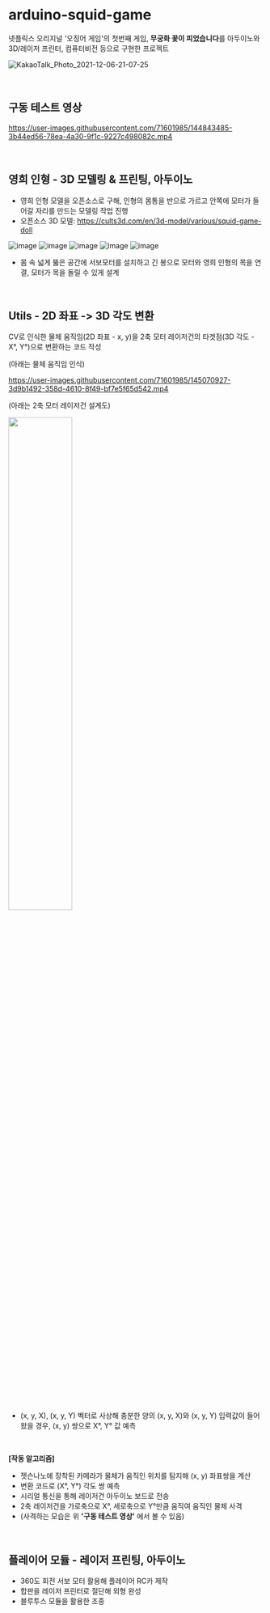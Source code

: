 # arduino-squid-game

넷플릭스 오리지널 '오징어 게임'의 첫번째 게임, **무궁화 꽃이 피었습니다**를 아두이노와 3D/레이저 프린터, 컴퓨터비전 등으로 구현한 프로젝트

![KakaoTalk_Photo_2021-12-06-21-07-25](https://user-images.githubusercontent.com/71601985/144843472-eb196843-e14b-4eb7-8a2b-9147f6167c8d.jpeg)

<br/>

## 구동 테스트 영상  
https://user-images.githubusercontent.com/71601985/144843485-3b44ed56-78ea-4a30-9f1c-9227c498082c.mp4

<br/>

## 영희 인형 - 3D 모델링 & 프린팅, 아두이노
- 영희 인형 모델을 오픈소스로 구해, 인형의 몸통을 반으로 가르고 안쪽에 모터가 들어갈 자리를 만드는 모델링 작업 진행 
- 오픈소스 3D 모델: https://cults3d.com/en/3d-model/various/squid-game-doll

![image](https://user-images.githubusercontent.com/71601985/145066728-652f8b7a-2cd3-4df1-8cb6-2f4e9a41c8a7.png)
![image](https://user-images.githubusercontent.com/71601985/145067368-6709dfe9-adf8-41f5-9bba-2d08951dbad5.png)
![image](https://user-images.githubusercontent.com/71601985/145076129-dbae536c-c9b8-4e87-991d-3d90269f7703.png)
![image](https://user-images.githubusercontent.com/71601985/145076170-bf2dd3fc-2518-480a-a3d8-337f5522a0df.png)
![image](https://user-images.githubusercontent.com/71601985/145076191-76d26813-c4a2-4b99-970f-94c1fda7498e.png)

- 몸 속 넓게 뚫은 공간에 서보모터를 설치하고 긴 봉으로 모터와 영희 인형의 목을 연결, 모터가 목을 돌릴 수 있게 설계



<br/>

## Utils - 2D 좌표 -> 3D 각도 변환
CV로 인식한 물체 움직임(2D 좌표 - x, y)을 2축 모터 레이저건의 타겟점(3D 각도 - X°, Y°)으로 변환하는 코드 작성

(아래는 물체 움직임 인식)

https://user-images.githubusercontent.com/71601985/145070927-3d9b1492-358d-4610-8f49-bf7e5f65d542.mp4

(아래는 2축 모터 레이저건 설계도)

<img src="https://user-images.githubusercontent.com/71601985/145080200-383e9b7d-53af-4a5e-a2b5-ac3ea3c62f55.png" width="50%">

- (x, y, X), (x, y, Y) 벡터로 사상해 충분한 양의 (x, y, X)와 (x, y, Y) 입력값이 들어왔을 경우, (x, y) 쌍으로 X°, Y° 값 예측
<br/>

**[작동 알고리즘]**  
- 젯슨나노에 장착된 카메라가 물체가 움직인 위치를 탐지해 (x, y) 좌표쌍을 계산
- 변환 코드로 (X°, Y°) 각도 쌍 예측
- 시리얼 통신을 통해 레이저건 아두이노 보드로 전송
- 2축 레이저건을 가로축으로 X°, 세로축으로 Y°만큼 움직여 움직인 물체 사격
- (사격하는 모습은 위 **'구동 테스트 영상'** 에서 볼 수 있음)





<br/>

## 플레이어 모듈 - 레이저 프린팅, 아두이노
- 360도 회전 서보 모터 활용해 플레이어 RC카 제작
- 합판을 레이저 프린터로 절단해 외형 완성
- 블루투스 모듈을 활용한 조종
